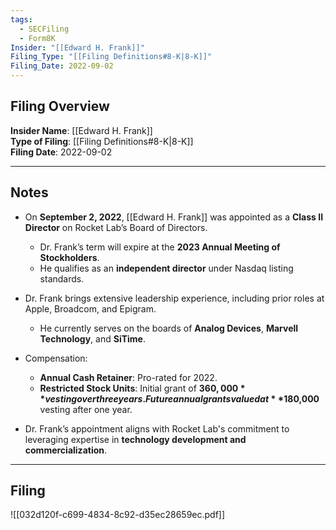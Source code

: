 ```yaml
---
tags:
  - SECFiling
  - Form8K
Insider: "[[Edward H. Frank]]"
Filing_Type: "[[Filing Definitions#8-K|8-K]]"
Filing_Date: 2022-09-02
---
```

## Filing Overview

**Insider Name**: [[Edward H. Frank]]  
**Type of Filing**: [[Filing Definitions#8-K|8-K]]  
**Filing Date**: 2022-09-02  

---
## Notes

- On **September 2, 2022**, [[Edward H. Frank]] was appointed as a **Class II Director** on Rocket Lab’s Board of Directors.  
  - Dr. Frank’s term will expire at the **2023 Annual Meeting of Stockholders**.  
  - He qualifies as an **independent director** under Nasdaq listing standards.

- Dr. Frank brings extensive leadership experience, including prior roles at Apple, Broadcom, and Epigram.  
  - He currently serves on the boards of **Analog Devices**, **Marvell Technology**, and **SiTime**.  

- Compensation:
  - **Annual Cash Retainer**: Pro-rated for 2022.  
  - **Restricted Stock Units**: Initial grant of **$360,000** vesting over three years. Future annual grants valued at **$180,000** vesting after one year.

- Dr. Frank’s appointment aligns with Rocket Lab's commitment to leveraging expertise in **technology development and commercialization**.

---
## Filing

![[032d120f-c699-4834-8c92-d35ec28659ec.pdf]]
